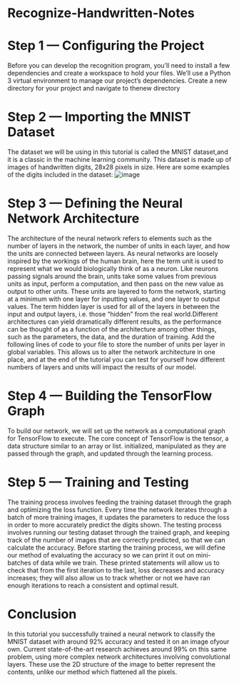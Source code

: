 # Recognize-Handwritten-Notes
# Step 1 — Configuring the Project
Before you can develop the recognition program, you’ll need to install a few dependencies and create a workspace to hold your files.
We’ll use a Python 3 virtual environment to manage our project’s dependencies. Create a new directory for your project and navigate to thenew directory

# Step 2 — Importing the MNIST Dataset
The dataset we will be using in this tutorial is called the MNIST dataset,and it is a classic in the machine learning community. This dataset is 
made up of images of handwritten digits, 28x28 pixels in size. Here are some examples of the digits included in the dataset:
![image](https://user-images.githubusercontent.com/70911721/186297711-dbe003a8-38b4-4cc3-b379-211c41b69f7a.png)

# Step 3 — Defining the Neural Network Architecture
The architecture of the neural network refers to elements such as the number of layers in the network, the number of units in each layer, and how the units are connected between layers. As neural networks are loosely inspired by the workings of the human brain, here the term unit is used to represent what we would biologically think of as a neuron. Like neurons passing signals around the brain, units take some values from previous units as input, perform a computation, and then pass on the new value as output to other units. These units are layered to form the network, starting at a minimum with one layer for inputting values, and one layer to output values. The term hidden layer is used for all of the layers in between the input and output layers, i.e. those “hidden” from the real world.Different architectures can yield dramatically different results, as the performance can be thought of as a function of the architecture among other things, such as the parameters, the data, and the duration of
training. Add the following lines of code to your file to store the number of units per layer in global variables. This allows us to alter the network architecture in one place, and at the end of the tutorial you can test for yourself how different numbers of layers and units will impact the results of our model.

# Step 4 — Building the TensorFlow Graph
To build our network, we will set up the network as a computational graph for TensorFlow to execute. The core concept of TensorFlow is the tensor, a data structure similar to an array or list. initialized, manipulated as they are passed through the graph, and updated through the learning process.

# Step 5 — Training and Testing
The training process involves feeding the training dataset through the graph and optimizing the loss function. Every time the network iterates through a batch of more training images, it updates the parameters to reduce the loss in order to more accurately predict the digits shown. The testing process involves running our testing dataset through the trained graph, and keeping track of the number of images that are correctly predicted, so that we can calculate the accuracy. Before starting the training process, we will define our method of evaluating the accuracy so we can print it out on mini-batches of data while we train. These printed statements will allow us to check that from the first iteration to the last, loss decreases and accuracy increases; they will also allow us to track whether or not we have ran enough iterations to reach a consistent and optimal result.
# Conclusion
In this tutorial you successfully trained a neural network to classify the MNIST dataset with around 92% accuracy and tested it on an image ofyour own. Current state-of-the-art research achieves around 99% on this same problem, using more complex network architectures involving convolutional layers. These use the 2D structure of the image to better represent the contents, unlike our method which flattened all the pixels.
